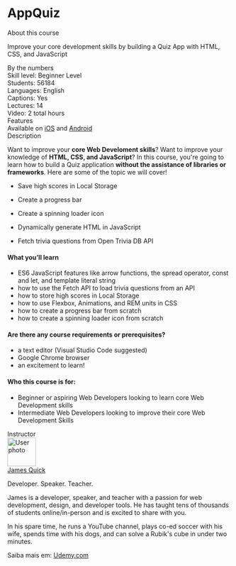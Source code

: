 # AppQuiz
<div style=""><div><div class="course-overview--container--2OKKD" data-purpose="dashboard-overview-container"><div class="course-overview--heading--290FL" data-purpose="course-headline"><div class="font-heading-lg mb-space-sm">About this course</div><p>Improve your core development skills by building a Quiz App with HTML, CSS, and JavaScript</p></div><div class="course-overview--grid-row--1nKqQ"><div>By the numbers</div><div data-purpose="course-main-stats"><div>Skill level: Beginner Level</div><div>Students: 56184</div><div>Languages: English</div><div>Captions: Yes</div></div><div data-purpose="course-additional-stats"><div>Lectures: 14</div><div>Video: 2 total hours</div></div></div><div class="course-overview--grid-row--1nKqQ course-overview--course-features--2fF12" data-purpose="course-features"><div>Features</div><div class="course-overview--wide--37Lev"><span>Available on <a href="https://udemy.app.link/onhVgZkjM9" target="_blank" rel="noopener noreferrer">iOS</a> and <a href="https://udemy.app.link/onhVgZkjM9" target="_blank" rel="noopener noreferrer">Android</a></span></div></div><div class="course-overview--grid-row--1nKqQ"><div>Description</div><div class="course-overview--wide--37Lev course-overview--description--2m1iq" data-purpose="course-description"><div data-purpose="safely-set-inner-html:trusted-html:content"><p>Want to improve your <strong>core Web Develoment skills</strong>? Want to improve your knowledge of <strong>HTML, CSS, and JavaScript</strong>? In this course, you're going to learn how to build a Quiz application <strong>without the assistance of libraries or frameworks</strong>. Here are some of the topic we will cover!</p><ul><li><p>Save high scores in Local Storage</p></li><li><p>Create a progress bar</p></li><li><p>Create a spinning loader icon</p></li><li><p>Dynamically generate HTML in JavaScript</p></li><li><p>Fetch trivia questions from Open Trivia DB API</p></li></ul></div><h4>What you’ll learn</h4><ul><li>ES6 JavaScript features like arrow functions, the spread operator, const and let, and template literal string</li><li>how to use the Fetch API to load trivia questions from an API</li><li>how to store high scores in Local Storage</li><li>how to use Flexbox, Animations, and REM units in CSS</li><li>how to create a progress bar from scratch</li><li>how to create a spinning loader icon from scratch</li></ul><h4>Are there any course requirements or prerequisites?</h4><ul><li>a text editor (Visual Studio Code suggested)</li><li>Google Chrome browser</li><li>an excitement to learn!</li></ul><h4>Who this course is for:</h4><ul><li>Beginner or aspiring Web Developers looking to learn core Web Development skills</li><li>Intermediate Web Developers looking to improve their core Web Development Skills</li></ul></div></div><div class="course-overview--grid-row--1nKqQ"><div>Instructor</div><div class="course-overview--wide--37Lev"><div class="instructor-profile--header-row--n0Prm"><img alt="User photo" aria-label="User photo" class="user-avatar user-avatar--image" data-purpose="user-avatar" height="64" width="64" src="https://img-a.udemycdn.com/user/200_H/14528206_1993_4.jpg"><div class="instructor-profile--title-wrapper--2V1u6"><div class="instructor-profile--title--1rlDt"><a href="/user/james-quick/" data-purpose="instructor-url">James Quick</a></div><p>Developer. Speaker. Teacher.</p></div></div><div class="instructor-profile--social-links-row--14uvr"><a href="https://twitter.com/jamesqquick" class="instructor-profile--social-profile-btn--fs2ve" target="_blank" rel="noopener noreferrer nofollow"><span aria-label="Twitter" class="udi udi-twitter"></span></a><a href="https://www.facebook.com/jamesqquick" class="instructor-profile--social-profile-btn--fs2ve" target="_blank" rel="noopener noreferrer nofollow"><span aria-label="Facebook" class="udi udi-facebook"></span></a><a href="https://linkedin.com/in/jamesqquick/" class="instructor-profile--social-profile-btn--fs2ve" target="_blank" rel="noopener noreferrer nofollow"><span aria-label="LinkedIn" class="udi udi-linkedin"></span></a><a href="https://www.youtube.com/jamesqquick" class="instructor-profile--social-profile-btn--fs2ve" target="_blank" rel="noopener noreferrer nofollow"><span aria-label="YouTube" class="udi udi-youtube"></span></a><a href="https://www.jamesqquick.com/" class="instructor-profile--social-profile-btn--fs2ve" target="_blank" rel="noopener noreferrer nofollow"><span aria-label="Personal website" class="udi udi-globe"></span></a></div><div class="instructor-profile--description--vCsKv"><div data-purpose="safely-set-inner-html:trusted-html:content"><p>James is a developer, speaker, and teacher with a passion for web development, design, and developer tools. He has taught tens of thousands of students online/in-person and is excited to share with you. </p><p>In his spare time, he runs a YouTube channel, plays co-ed soccer with his wife, spends time with his dogs, and can solve a Rubik's cube in under two minutes.</p></div></div></div></div></div></div></div>

Saiba mais em: [Udemy.com](https://www.udemy.com/share/101t5qBUUfdFpRRng=/)

